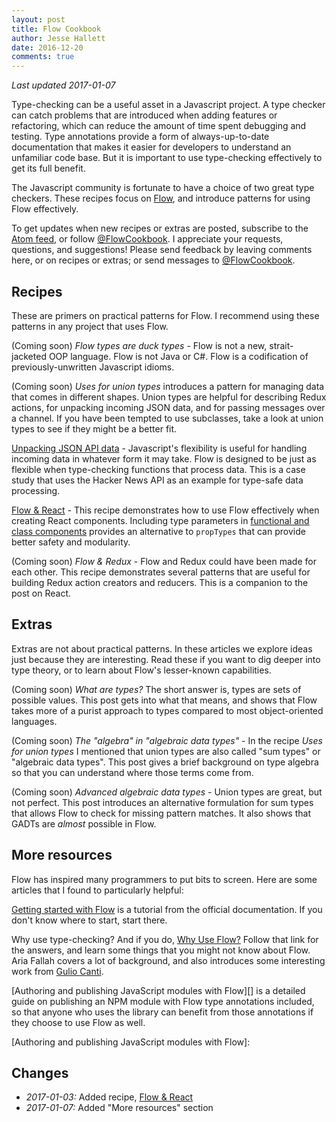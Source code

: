 ```yaml
---
layout: post
title: Flow Cookbook
author: Jesse Hallett
date: 2016-12-20
comments: true
---
```


_Last updated 2017-01-07_

Type-checking can be a useful asset in a Javascript project.
A type checker can catch problems that are introduced when adding features or
refactoring, which can reduce the amount of time spent debugging and testing.
Type annotations provide a form of always-up-to-date documentation that makes
it easier for developers to understand an unfamiliar code base.
But it is important to use type-checking effectively to get its full benefit.

The Javascript community is fortunate to have a choice of two great type
checkers.
These recipes focus on [Flow][], and introduce patterns for using Flow
effectively.

[Flow]: https://flowtype.org/

<!-- more -->

To get updates when new recipes or extras are posted,
subscribe to the [Atom feed][],
or follow [@FlowCookbook][].
I appreciate your requests, questions, and suggestions!
Please send feedback by leaving comments here, or on recipes or extras;
or send messages to [@FlowCookbook][].

[Atom feed]: http://feeds.feedburner.com/hallettj
[@FlowCookbook]: https://twitter.com/FlowCookbook


## Recipes

These are primers on practical patterns for Flow.
I recommend using these patterns in any project that uses Flow.

(Coming soon) *Flow types are duck types* -
Flow is not a new, strait-jacketed OOP language.
Flow is not Java or C#.
Flow is a codification of previously-unwritten Javascript idioms.

(Coming soon) *Uses for union types*
introduces a pattern for managing data that comes in different shapes.
Union types are helpful for describing Redux actions,
for unpacking incoming JSON data,
and for passing messages over a channel.
If you have been tempted to use subclasses,
take a look at union types to see if they might be a better fit.

[Unpacking JSON API data][] -
Javascript's flexibility is useful for handling incoming data in whatever form
it may take.
Flow is designed to be just as flexible when type-checking functions that
process data.
This is a case study that uses the Hacker News API as an example for type-safe
data processing.

[Flow & React][] -
This recipe demonstrates how to use Flow effectively when creating React
components.
Including type parameters in [functional and class components][] provides an
alternative to `propTypes` that can provide better safety and modularity.

(Coming soon) *Flow & Redux* -
Flow and Redux could have been made for each other.
This recipe demonstrates several patterns that are useful for building Redux
action creators and reducers.
This is a companion to the post on React.

[Unpacking JSON API data]: /2016/12/20/flow-cookbook-unpacking-json.html
[Flow & React]: /2017/01/03/flow-cookbook-react.html

[functional and class components]: https://facebook.github.io/react/docs/components-and-props.html#functional-and-class-components


## Extras

Extras are not about practical patterns.
In these articles we explore ideas just because they are interesting.
Read these if you want to dig deeper into type theory,
or to learn about Flow's lesser-known capabilities.

(Coming soon) *What are types?*
The short answer is, types are sets of possible values.
This post gets into what that means,
and shows that Flow takes more of a purist approach to types compared to most
object-oriented languages.

(Coming soon) *The "algebra" in "algebraic data types"* -
In the recipe *Uses for union types* I mentioned that union types are also
called "sum types" or "algebraic data types".
This post gives a brief background on type algebra so that you can understand
where those terms come from.

(Coming soon) *Advanced algebraic data types* -
Union types are great, but not perfect.
This post introduces an alternative formulation for sum types that allows Flow
to check for missing pattern matches.
It also shows that GADTs are _almost_ possible in Flow.


## More resources

Flow has inspired many programmers to put bits to screen.
Here are some articles that I found to particularly helpful:

[Getting started with Flow][]
is a tutorial from the official documentation.
If you don't know where to start, start there.

[Getting started with Flow]: https://flowtype.org/docs/getting-started.html

Why use type-checking?
And if you do, [Why Use Flow?][]
Follow that link for the answers,
and learn some things that you might not know about Flow.
Aria Fallah covers a lot of background,
and also introduces some interesting work from [Gulio Canti][].

[Why Use Flow?]: https://blog.aria.ai/post/why-use-flow/
[Gulio Canti]: https://medium.com/@gcanti

[Authoring and publishing JavaScript modules with Flow][]
is a detailed guide on publishing an NPM module with Flow type annotations
included,
so that anyone who uses the library can benefit from those annotations if they
choose to use Flow as well.

[Authoring and publishing JavaScript modules with Flow]:


## Changes

- *2017-01-03:* Added recipe, [Flow & React][]
- *2017-01-07:* Added "More resources" section
